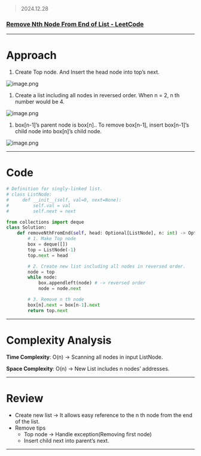 > 2024.12.28
> 

### [Remove Nth Node From End of List - LeetCode](https://leetcode.com/problems/remove-nth-node-from-end-of-list/)

---

# Approach

1. Create Top node. And Insert the head node into top’s next.

![image.png](https://prod-files-secure.s3.us-west-2.amazonaws.com/76ae0795-5575-4f38-b716-f3648abce37a/58e0c8fe-6e93-4baf-96bc-4d89ad38627e/image.png)

1. Create a list including all nodes in reversed order. When n = 2, n th number would be 4.

![image.png](https://prod-files-secure.s3.us-west-2.amazonaws.com/76ae0795-5575-4f38-b716-f3648abce37a/e7ab675b-d720-412c-947b-9b683841921e/image.png)

1. box[n-1]’s parent node is box[n].. To remove box[n-1], insert box[n-1]’s child node into box[n]’s child node.

![image.png](https://prod-files-secure.s3.us-west-2.amazonaws.com/76ae0795-5575-4f38-b716-f3648abce37a/bad58c9d-eb1b-4592-be27-49d23411af33/image.png)

---

# Code

```python
# Definition for singly-linked list.
# class ListNode:
#     def __init__(self, val=0, next=None):
#         self.val = val
#         self.next = next

from collections import deque
class Solution:
    def removeNthFromEnd(self, head: Optional[ListNode], n: int) -> Optional[ListNode]:
        # 1. Make Top node
        box = deque([])
        top = ListNode(-1)
        top.next = head

        # 2. Create new list including all nodes in reversed order.
        node = top
        while node:
            box.appendleft(node) # -> reversed order
            node = node.next

        # 3. Remove n th node
        box[n].next = box[n-1].next
        return top.next
```

---

# Complexity Analysis

**Time Complexity**: O(n) → Scanning all nodes in input ListNode.

**Space Complexity**: O(n) → New List includes n nodes’ addresses.

---

# Review

- Create new list → It allows easy reference to the n th node from the end of the list.
- Remove tips
    - Top node → Handle exception(Removing first node)
    - Insert child next into parent’s next.

---
